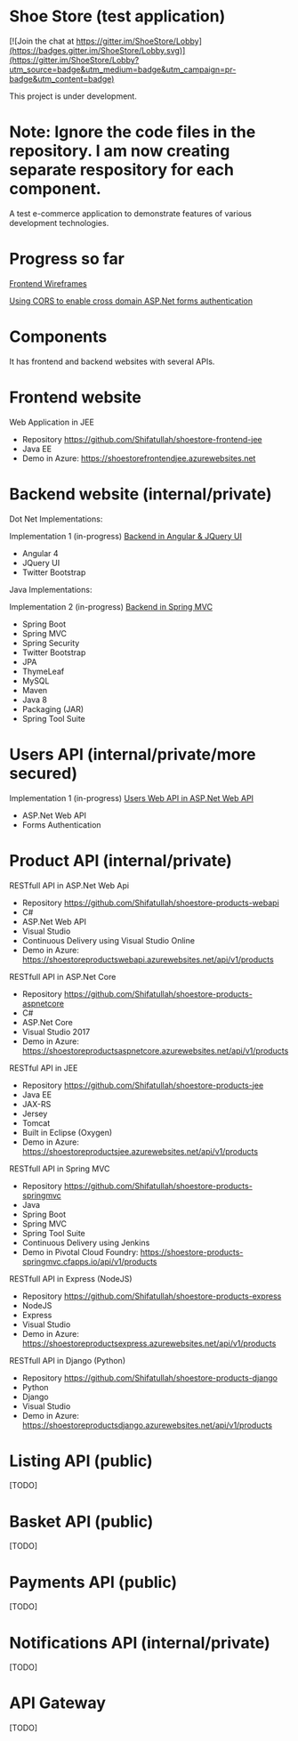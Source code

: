 # Shoe Store (test application)

[![Join the chat at https://gitter.im/ShoeStore/Lobby](https://badges.gitter.im/ShoeStore/Lobby.svg)](https://gitter.im/ShoeStore/Lobby?utm_source=badge&utm_medium=badge&utm_campaign=pr-badge&utm_content=badge)

This project is under development.

# Note: Ignore the code files in the repository. I am now creating separate respository for each component.

A test e-commerce application to demonstrate features of various development technologies.

# Progress so far

<a target="_blank" href="https://app.moqups.com/shifatullah/ZiU0oVmTf5/view/page/aa9df7b72">Frontend Wireframes</a>

<a target="_blank" href="http://www.shifatullah.com/blog/IT/4?title=Using_CORS_to_enable_cross_domain_ASP.Net_forms_authentication">Using CORS to enable cross domain ASP.Net forms authentication</a>

# Components

It has frontend and backend websites with several APIs.

# Frontend website

Web Application in JEE
- Repository https://github.com/Shifatullah/shoestore-frontend-jee
- Java EE
- Demo in Azure: https://shoestorefrontendjee.azurewebsites.net

# Backend website (internal/private)

Dot Net Implementations:

Implementation 1 (in-progress) <a target="_blank" href="http://shoestorebackend-angular-jqueryui.azurewebsites.net">Backend in Angular & JQuery UI</a>
- Angular 4
- JQuery UI
- Twitter Bootstrap

Java Implementations:

Implementation 2 (in-progress) <a target="_blank" href="https://shoestorebackendtwo-java-springmvc.cfapps.io/">Backend in Spring MVC</a>
- Spring Boot
- Spring MVC
- Spring Security
- Twitter Bootstrap
- JPA
- ThymeLeaf
- MySQL
- Maven
- Java 8
- Packaging (JAR)
- Spring Tool Suite

# Users API (internal/private/more secured)

Implementation 1 (in-progress) <a target="_blank" href="http://shoestoreusers-dotnet-webapi.azurewebsites.net">Users Web API in ASP.Net Web API</a>
- ASP.Net Web API
- Forms Authentication

# Product API (internal/private)

RESTfull API in ASP.Net Web Api
- Repository https://github.com/Shifatullah/shoestore-products-webapi
- C#
- ASP.Net Web API
- Visual Studio
- Continuous Delivery using Visual Studio Online
- Demo in Azure: https://shoestoreproductswebapi.azurewebsites.net/api/v1/products

RESTfull API in ASP.Net Core
- Repository https://github.com/Shifatullah/shoestore-products-aspnetcore
- C#
- ASP.Net Core
- Visual Studio 2017
- Demo in Azure: https://shoestoreproductsaspnetcore.azurewebsites.net/api/v1/products

RESTful API in JEE
- Repository https://github.com/Shifatullah/shoestore-products-jee
- Java EE
- JAX-RS
- Jersey
- Tomcat
- Built in Eclipse (Oxygen)
- Demo in Azure: https://shoestoreproductsjee.azurewebsites.net/api/v1/products


RESTfull API in Spring MVC 
- Repository https://github.com/Shifatullah/shoestore-products-springmvc
- Java
- Spring Boot
- Spring MVC
- Spring Tool Suite
- Continuous Delivery using Jenkins
- Demo in Pivotal Cloud Foundry: https://shoestore-products-springmvc.cfapps.io/api/v1/products

RESTfull API in Express (NodeJS) 
- Repository https://github.com/Shifatullah/shoestore-products-express
- NodeJS
- Express
- Visual Studio
- Demo in Azure: https://shoestoreproductsexpress.azurewebsites.net/api/v1/products

RESTfull API in Django (Python) 
- Repository https://github.com/Shifatullah/shoestore-products-django
- Python
- Django
- Visual Studio
- Demo in Azure: https://shoestoreproductsdjango.azurewebsites.net/api/v1/products

# Listing API (public)

[TODO]

# Basket API (public)

[TODO]

# Payments API (public)

[TODO]

# Notifications API (internal/private)

[TODO]

# API Gateway

[TODO]

